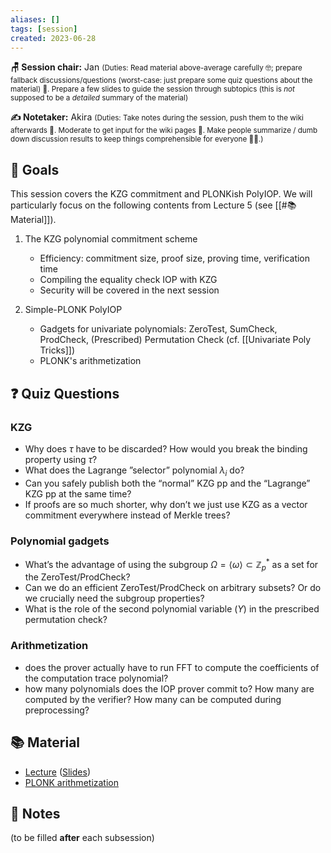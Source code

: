 ```yaml
---
aliases: []
tags: [session]
created: 2023-06-28
---
```


**🪑 Session chair:** Jan
<small>(Duties: Read material above-average carefully 🤓; prepare fallback discussions/questions (worst-case: just prepare some quiz questions about the material) 🙋. Prepare a few slides to guide the session through subtopics (this is <i>not</i> supposed to be a <i>detailed</i> summary of the material)</small>

**✍️ Notetaker:** Akira
<small>(Duties: Take notes during the session, push them to the wiki afterwards 📝. Moderate to get input for the wiki pages 🧠. Make people summarize / dumb down discussion results to keep things comprehensible for everyone 🧑‍⚖️.)</small>

## 🎯 Goals
This session covers the KZG commitment and PLONKish PolyIOP. We will particularly focus on the following contents from Lecture 5 (see [[#📚 Material]]). 

1. The KZG polynomial commitment scheme
    - Efficiency: commitment size, proof size, proving time, verification time
    - Compiling the equality check IOP with KZG
    - Security will be covered in the next session

2. Simple-PLONK PolyIOP
    - Gadgets for univariate polynomials: ZeroTest, SumCheck, ProdCheck, (Prescribed) Permutation Check (cf. [[Univariate Poly Tricks]])
    - PLONK's arithmetization

## ❓ Quiz Questions
### KZG
- Why does $\tau$ have to be discarded? How would you break the binding property using $\tau$?
- What does the Lagrange ”selector” polynomial $\lambda_i$ do?
- Can you safely publish both the “normal” KZG pp and the “Lagrange” KZG pp at the same time?
- If proofs are so much shorter, why don’t we just use KZG as a vector commitment everywhere instead of Merkle trees?

### Polynomial gadgets
- What’s the advantage of using the subgroup $\Omega = \langle \omega \rangle \subset\mathbb{Z}_p^*$ as a set for the ZeroTest/ProdCheck?
- Can we do an efficient ZeroTest/ProdCheck on arbitrary subsets? Or do we crucially need the subgroup properties? 
- What is the role of the second polynomial variable ($Y$) in the prescribed permutation check?

### Arithmetization
- does the prover actually have to run FFT to compute the coefficients of the computation trace polynomial?
- how many polynomials does the IOP prover commit to? How many are computed by the verifier? How many can be computed during preprocessing?

## 📚 Material
- [Lecture](https://youtu.be/A0oZVEXav24) ([Slides](https://zk-learning.org/assets/lecture5-2023.pdf))
- [PLONK arithmetization](https://hackmd.io/@jake/plonk-arithmetization)

## 📝 Notes
(to be filled **after** each subsession)